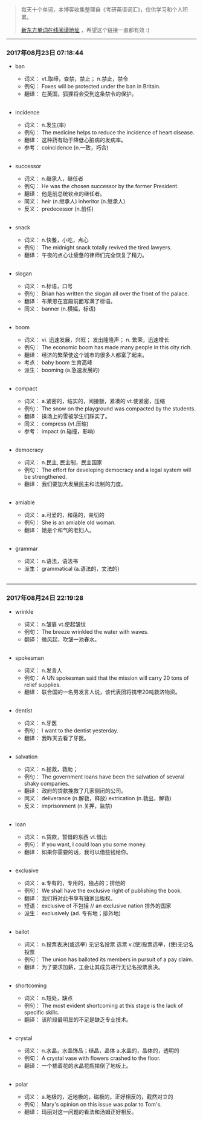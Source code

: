 > 每天十个单词，本博客收集整理自《考研英语词汇》，仅供学习和个人积累。
>
> [新东方单词在线阅读地址](http://download.dogwood.com.cn/online/kychlx/iPhone.html) ，希望这个链接一直都有效 :)

---
### 2017年08月23日 07:18:44

- ban
  * 词义：  vt.取缔，查禁，禁止； n.禁止，禁令
  * 例句：  Foxes will be protected under the ban in Britain.
  * 翻译：  在英国，狐狸将会受到这条禁令的保护。
  <br>

- incidence
  * 词义：  n.发生(率)
  * 例句：  The medicine helps to reduce the incidence of heart disease.
  * 翻译：  这种药有助于降低心脏病的发病率。
  * 参考：  coincidence (n.一致，巧合)
  <br>

- successor
  * 词义：  n.继承人，继任者
  * 例句：  He was the chosen successor by the former President.
  * 翻译：  他是前总统钦点的继任者。
  * 同义：  heir (n.继承人) inheritor (n.继承人)
  * 反义：  predecessor (n.前任)
  <br> 

- snack
  * 词义：  n.快餐，小吃，点心
  * 例句：  The midnight snack totally revived the tired lawyers.
  * 翻译：  午夜的点心让疲惫的律师们完全恢复了精力。
  <br>

- slogan
  * 词义：  n.标语，口号
  * 例句：  Brian has written the slogan all over the front of the palace.
  * 翻译：  布莱恩在宫殿前面写满了标语。
  * 同义：  banner (n.横幅，标语)
  <br>

- boom
  * 词义：  vi. 迅速发展，兴旺； 发出隆隆声； n. 繁荣，迅速增长
  * 例句：  The economic boom has made many people in this city rich.
  * 翻译：  经济的繁荣使这个城市的很多人都富了起来。
  * 考点：  baby boom 生育高峰
  * 派生：  booming (a.急速发展的)
  <br>

- compact
  * 词义：  a.紧密的，结实的，间接额，紧凑的 vt.使紧密，压缩
  * 例句：  The snow on the playground was compacted by the students.
  * 翻译：  操场上的雪被学生们踩实了。
  * 同义：  compress (vt.压缩)
  * 参考：  impact (n.碰撞，影响)
  <br>

- democracy
  * 词义：  n.民主, 民主制，民主国家
  * 例句：  The effort for developing democracy and a legal system will be strengthened.
  * 翻译：  我们要加大发展民主和法制的力度。
  <br>

- amiable
  * 词义：  a.可爱的，和蔼的，亲切的
  * 例句：  She is an amiable old woman.
  * 翻译：  她是个和气的老妇人。
  <br>

- grammar
  * 词义：  n.语法，语法书
  * 派生：  grammatical (a.语法的，文法的)
  <br>
  
---
### 2017年08月24日 22:19:28

- wrinkle
  * 词义：  n.皱眉 vt.使起皱纹
  * 例句：  The breeze wrinkled the water with waves.
  * 翻译：  微风起，吹皱一池春水。
  <br>

- spokesman
  * 词义：  n.发言人
  * 例句：  A UN spokesman said that the mission will carry 20 tons of relief supplies.
  * 翻译：  联合国的一名男发言人说，该代表团将携带20吨救济物资。
  <br>

- dentist
  * 词义：  n.牙医
  * 例句：  I want to the dentist yesterday.
  * 翻译：  我昨天去看了牙医。
  <br>

- salvation
  * 词义：  n.拯救，救助；
  * 例句：  The government loans have been the salvation of several shaky companies.
  * 翻译：  政府的贷款挽救了几家倒闭的公司。
  * 同义：  deliverance (n.解救，释放) extrication (n.救出，解救)
  * 反义：  imprisonment (n.关押，监禁)
  <br>

- loan
  * 词义：  n.贷款，暂借的东西 vt.借出
  * 例句：  If you want, I could loan you some money.
  * 翻译：  如果你需要的话，我可以借些钱给你。
  <br>

- exclusive
  * 词义：  a.专有的，专用的，独占的；排他的
  * 例句：  We shall have the exclusive right of publishing the book.
  * 翻译：  我们将对此书享有独家出版权。
  * 短语：  exclusive of 不包括 // an exclusive nation 排外的国家
  * 派生：  exclusively (ad. 专有地；排外地)
  <br>

- ballot
  * 词义：  n.投票表决(或选举) 无记名投票 选票 v.(使)投票选举，(使)无记名投票
  * 例句：  The union has balloted its members in pursuit of a pay claim.
  * 翻译：  为了要求加薪，工会让其成员进行无记名投票表决。
  <br>

- shortcoming
  * 词义：  n.短处，缺点
  * 例句：  The most evident shortcoming at this stage is the lack of specific skills.
  * 翻译：  该阶段最明显的不足是缺乏专业技术。
  <br>

- crystal
  * 词义：  n.水晶，水晶饰品；结晶，晶体 a.水晶的，晶体的，透明的
  * 例句：  A crystal vase with flowers crashed to the floor.
  * 翻译：  一个插着花的水晶花瓶摔倒了地板上。
  <br>

- polar
  * 词义：  a.地极的，近地极的，磁极的，正好相反的，截然对立的
  * 例句：  Mary's opinion on this issue was polar to Tom's.
  * 翻译：  玛丽对这一问题的看法和汤姆正好相反。
  <br>